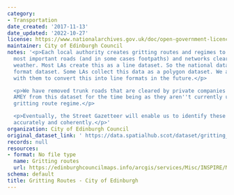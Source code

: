 ```yaml
---
category:
- Transportation
date_created: '2017-11-13'
date_updated: '2022-10-27'
license: https://www.nationalarchives.gov.uk/doc/open-government-licence/version/3/
maintainer: City of Edinburgh Council
notes: '<p>Each local authority creates gritting routes and regimes to keep their
  most important roads (and in some cases footpaths) and networks clear come bad winter
  weather. Most LAs create this as a line dataset. So the national dataset is a line
  format dataset. Some LAs collect this data as a polygon dataset. We are working
  with them to convert this into line formats in the future.</p>

  <p>We have removed trunk roads that are cleared by private companies e.g BEAR and
  AMEY from this dataset for the time being as they aren''t currently under the LA
  gritting route regime.</p>

  <p>Eventually, the Street Gazetteer will enable us to identify these routes more
  accurately and coherently.</p>'
organization: City of Edinburgh Council
original_dataset_link: ' https://data.spatialhub.scot/dataset/gritting_routes-ce'
records: null
resources:
- format: No file type
  name: Gritting routes
  url: https://edinburghcouncilmaps.info/arcgis/services/Misc/INSPIRE/MapServer/WFSServer?
schema: default
title: Gritting Routes - City of Edinburgh
---
```

